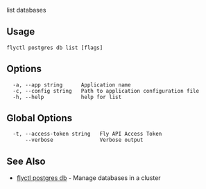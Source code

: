 list databases


## Usage
~~~
flyctl postgres db list [flags]
~~~

## Options

~~~
  -a, --app string      Application name
  -c, --config string   Path to application configuration file
  -h, --help            help for list
~~~

## Global Options

~~~
  -t, --access-token string   Fly API Access Token
      --verbose               Verbose output
~~~

## See Also

* [flyctl postgres db](/docs/flyctl/postgres-db/)	 - Manage databases in a cluster

